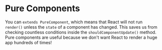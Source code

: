 # Pure Components

You can `extends PureComponent`, which means that React will not run `render()` unless the `state` of a component has changed. This saves us from checking countless conditions inside the `shouldComponentUpdate()` method. Pure components are useful because we don't want React to render a huge app hundreds of times!